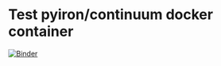 # Test pyiron/continuum docker container
[![Binder](https://mybinder.org/badge_logo.svg)](https://mybinder.org/v2/gh/pyiron-dev/pyiron-continuum-docker-test/HEAD)

